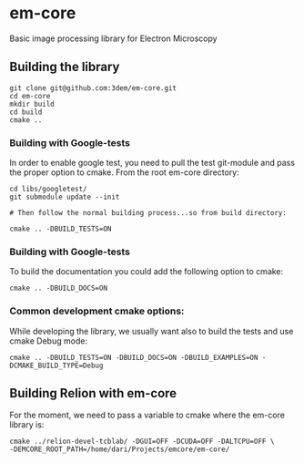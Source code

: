 # em-core
Basic image processing library for Electron Microscopy

## Building the library

```
git clone git@github.com:3dem/em-core.git
cd em-core
mkdir build
cd build
cmake ..
```

### Building with Google-tests
In order to enable google test, you need to pull the test git-module and pass the proper option to cmake.
From the root em-core directory:
```
cd libs/googletest/
git submodule update --init

# Then follow the normal building process...so from build directory:

cmake .. -DBUILD_TESTS=ON 
```
### Building with Google-tests
To build the documentation you could add the following option to cmake:
```
cmake .. -DBUILD_DOCS=ON 
```
### Common development cmake options:
While developing the library, we usually want also to build the tests and use cmake Debug mode:
```
cmake .. -DBUILD_TESTS=ON -DBUILD_DOCS=ON -DBUILD_EXAMPLES=ON -DCMAKE_BUILD_TYPE=Debug
```

## Building Relion with em-core

For the moment, we need to pass a variable to cmake where the em-core library is:
```
cmake ../relion-devel-tcblab/ -DGUI=OFF -DCUDA=OFF -DALTCPU=OFF \
-DEMCORE_ROOT_PATH=/home/dari/Projects/emcore/em-core/
```
